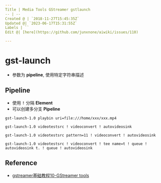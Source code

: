```yaml
---
Title | Media Tools GStreamer gstlaunch
-- | --
Created @ | `2018-11-27T15:45:35Z`
Updated @| `2023-06-17T15:31:55Z`
Labels | ``
Edit @| [here](https://github.com/junxnone/aiwiki/issues/110)

---
```

# gst-launch

- 参数为 **pipeline**, 使用特定字符串描述


## Pipeline
- 使用 <kbd>!</kbd> 分隔 **Element**
- 可以创建多分支 **Pipeline**


```
gst-launch-1.0 playbin uri=file:///home/xxx/xxx.mp4
```
```
gst-launch-1.0 videotestsrc ! videoconvert ! autovideosink
```
```
gst-launch-1.0 videotestsrc pattern=11 ! videoconvert ! autovideosink
```
```
gst-launch-1.0 videotestsrc ! videoconvert ! tee name=t ! queue ! autovideosink t. ! queue ! autovideosink
```


## Reference
- [gstreamer基础教程10-GStreamer tools](https://blog.csdn.net/knowledgebao/article/details/82789613)

